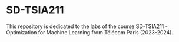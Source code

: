 # SD-TSIA211

This repository is dedicated to the labs of the course SD-TSIA211 - Optimization for Machine Learning from Télécom Paris (2023-2024).
